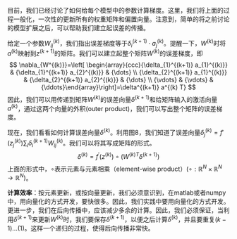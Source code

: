 目前，我们已经讨论了如何给每个模型中的参数计算梯度。这里，我们将上面的过程一般化，一次性的更新所有的权重矩阵和偏置向量。注意到，简单的将之前讨论的模型扩展之后，可以帮助我们建立起误差的传播。

给定一个参数$W_{ij}^{(k)}$，我们指出误差梯度等于$\delta_{i}^{(k+1)}\cdot a_j^{(k)}$。提醒一下，$W^{(k)}$时将$a^{(k)}$映射到$z^{(k+1)}$的矩阵。我们可以建立起整个矩阵$W^{(k)}$的误差梯度，即
$$
\nabla_{W^{(k)}}=\left[ \begin{array}{ccc}{\delta_{1}^{(k+1)} a_{1}^{(k)}} & {\delta_{1}^{(k+1)} a_{2}^{(k)}} & {\dots} \\ {\delta_{2}^{(k+1)} a_{1}^{(k)}} & {\delta_{2}^{(k+1)} a_{2}^{(k)}} & {\dots} \\ {\vdots} & {\vdots} & {\ddots}\end{array}\right]=\delta^{(k+1)} a^{(k) T}
$$
因此，我们可以用传递到矩阵$W^{(k)}$的误差向量$\delta^{(k+1)}$和给矩阵输入的激活向量$a^{(k)}$，通过这两个向量的外积(outer product)，我们可以写出整个矩阵的误差梯度。

现在，我们看看如何计算误差向量$\delta^{(k)}$。利用图8，我们知道了误差向量$\delta^{(k)}_j=f'(z_j^{(k)})\sum_{i} \delta_{i}^{(k+1)} W_{i j}^{(k)}$。我们可以将其写成矩阵的形式。
$$
\delta^{(k)}=f^{\prime}\left(z^{(k)}\right) \circ\left(W^{(k) T} \delta^{(k+1)}\right)
$$
上面的形式中，$\circ$表示元素与元素相乘（element-wise product）$\left(\circ : \mathbb{R}^{N} \times \mathbb{R}^{N} \rightarrow \mathbb{R}^{N}\right)$。

**计算效率**：按元素更新，或按向量更新，我们必须意识到，在matlab或者numpy中，用向量化的方式开发，要快很多。因此，我们实践中要用向量化的方式开发。更进一步，我们在后向传播中，应该减少多余的计算。因此，我们必须保证，当利用$\delta^{(k+1)}$来更新$W^{(k)}$时，我们要保存$\delta^{(k+1)}$，以便之后计算$\delta^{(k)}$，并且要重复$(k-1)\ldots (1)$。这样一个递归的过程，使得后向传播非常快。